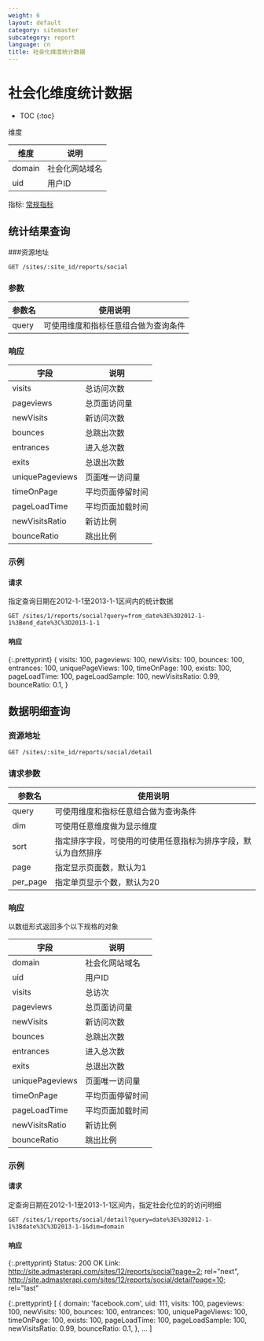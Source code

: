 ```yaml
---
weight: 6
layout: default
category: sitemaster
subcategory: report
language: cn
title: 社会化维度统计数据
---
```


# 社会化维度统计数据

* TOC
{:toc}

维度

| 维度   | 说明           |
|--------|----------------|
| domain | 社会化网站域名 |
| uid    | 用户ID         |

指标: [常规指标](/doc/sitemaster/v1/cn/site_report.html#常规指标)

## 统计结果查询

###资源地址

    GET /sites/:site_id/reports/social

### 参数


| 参数名 | 使用说明                             |
|--------|--------------------------------------|
| query  | 可使用维度和指标任意组合做为查询条件 |

### 响应


| 字段            | 说明             |
|-----------------|------------------|
| visits          | 总访问次数       |
| pageviews       | 总页面访问量     |
| newVisits       | 新访问次数       |
| bounces         | 总跳出次数       |
| entrances       | 进入总次数       |
| exits           | 总退出次数       |
| uniquePageviews | 页面唯一访问量   |
| timeOnPage      | 平均页面停留时间 |
| pageLoadTime    | 平均页面加载时间 |
| newVisitsRatio  | 新访比例         |
| bounceRatio     | 跳出比例         |


### 示例

#### 请求

指定查询日期在2012-1-1至2013-1-1区间内的统计数据

    GET /sites/1/reports/social?query=from_date%3E%3D2012-1-1%3Bend_date%3C%3D2013-1-1

#### 响应

{:.prettyprint}
    {
        visits: 100,
        pageviews: 100,
        newVisits: 100,
        bounces: 100,
        entrances: 100,
        uniquePageViews: 100,
        timeOnPage: 100,
        exists: 100,
        pageLoadTime: 100,
        pageLoadSample: 100,
        newVisitsRatio: 0.99,
        bounceRatio: 0.1,
    }

## 数据明细查询

### 资源地址

    GET /sites/:site_id/reports/social/detail

### 请求参数


| 参数名   | 使用说明                                                       |
|----------|----------------------------------------------------------------|
| query    | 可使用维度和指标任意组合做为查询条件                           |
| dim      | 可使用任意维度做为显示维度                                     |
| sort     | 指定排序字段，可使用的可使用任意指标为排序字段，默认为自然排序 |
| page     | 指定显示页面数，默认为1                                        |
| per_page | 指定单页显示个数，默认为20                                     |

### 响应

以数组形式返回多个以下规格的对象

| 字段            | 说明             |
|-----------------|------------------|
| domain          | 社会化网站域名   |
| uid             | 用户ID           |
| visits          | 总访次           |
| pageviews       | 总页面访问量     |
| newVisits       | 新访问次数       |
| bounces         | 总跳出次数       |
| entrances       | 进入总次数       |
| exits           | 总退出次数       |
| uniquePageviews | 页面唯一访问量   |
| timeOnPage      | 平均页面停留时间 |
| pageLoadTime    | 平均页面加载时间 |
| newVisitsRatio  | 新访比例         |
| bounceRatio     | 跳出比例         |


### 示例

#### 请求

定查询日期在2012-1-1至2013-1-1区间内，指定社会化位的的访问明细

    GET /sites/1/reports/social/detail?query=date%3E%3D2012-1-1%3Bdate%3C%3D2013-1-1&dim=domain

#### 响应

{:.prettyprint}
    Status: 200 OK
    Link: <http://site.admasterapi.com/sites/12/reports/social?page=2>; rel="next",
          <http://site.admasterapi.com/sites/12/reports/social/detail?page=10>; rel="last"

{:.prettyprint}
    [
        {
            domain: 'facebook.com',
            uid: 111,
            visits: 100,
            pageviews: 100,
            newVisits: 100,
            bounces: 100,
            entrances: 100,
            uniquePageViews: 100,
            timeOnPage: 100,
            exists: 100,
            pageLoadTime: 100,
            pageLoadSample: 100,
            newVisitsRatio: 0.99,
            bounceRatio: 0.1,
        },
        ...
    ]
